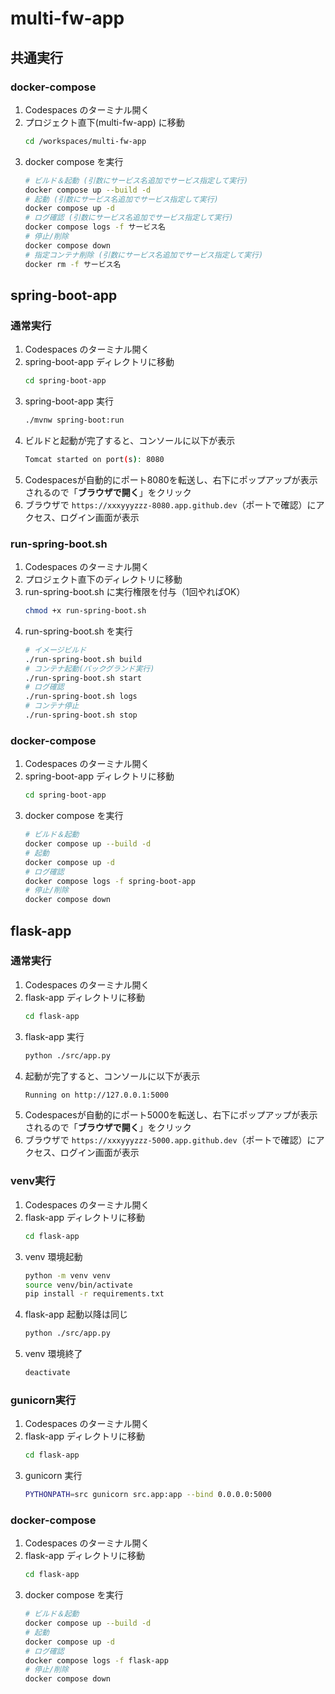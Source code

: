 # multi-fw-app
## 共通実行
### docker-compose
1.  Codespaces のターミナル開く
2.  プロジェクト直下(multi-fw-app) に移動
    ```bash
    cd /workspaces/multi-fw-app
    ```
3.  docker compose を実行
    ```bash
    # ビルド＆起動 (引数にサービス名追加でサービス指定して実行)
    docker compose up --build -d
    # 起動 (引数にサービス名追加でサービス指定して実行)
    docker compose up -d
    # ログ確認 (引数にサービス名追加でサービス指定して実行)
    docker compose logs -f サービス名
    # 停止/削除
    docker compose down
    # 指定コンテナ削除 (引数にサービス名追加でサービス指定して実行)
    docker rm -f サービス名
    ```

## spring-boot-app
### 通常実行
1.  Codespaces のターミナル開く
2.  spring-boot-app ディレクトリに移動
    ```bash
    cd spring-boot-app
    ```
3.  spring-boot-app 実行
    ```bash
    ./mvnw spring-boot:run
    ```
4.  ビルドと起動が完了すると、コンソールに以下が表示
    ```bash
    Tomcat started on port(s): 8080
    ```
5.  Codespacesが自動的にポート8080を転送し、右下にポップアップが表示されるので「**ブラウザで開く**」をクリック
6.  ブラウザで `https://xxxyyyzzz-8080.app.github.dev`（ポートで確認）にアクセス、ログイン画面が表示

### run-spring-boot.sh
1.  Codespaces のターミナル開く
2.  プロジェクト直下のディレクトリに移動
3.  run-spring-boot.sh に実行権限を付与（1回やればOK）
    ```bash
    chmod +x run-spring-boot.sh
    ```
4.  run-spring-boot.sh を実行
    ```bash
    # イメージビルド
    ./run-spring-boot.sh build
    # コンテナ起動(バックグランド実行)
    ./run-spring-boot.sh start
    # ログ確認
    ./run-spring-boot.sh logs
    # コンテナ停止
    ./run-spring-boot.sh stop
    ```
### docker-compose
1.  Codespaces のターミナル開く
2.  spring-boot-app ディレクトリに移動
    ```bash
    cd spring-boot-app
    ```
3.  docker compose を実行
    ```bash
    # ビルド＆起動
    docker compose up --build -d
    # 起動
    docker compose up -d
    # ログ確認
    docker compose logs -f spring-boot-app
    # 停止/削除
    docker compose down
    ```
    
## flask-app
### 通常実行
1.  Codespaces のターミナル開く
2.  flask-app ディレクトリに移動
    ```bash
    cd flask-app
    ```
3.  flask-app 実行
    ```bash
    python ./src/app.py
    ```
4.  起動が完了すると、コンソールに以下が表示
    ```bash
    Running on http://127.0.0.1:5000
    ```
5.  Codespacesが自動的にポート5000を転送し、右下にポップアップが表示されるので「**ブラウザで開く**」をクリック
6.  ブラウザで `https://xxxyyyzzz-5000.app.github.dev`（ポートで確認）にアクセス、ログイン画面が表示
### venv実行
1.  Codespaces のターミナル開く
2.  flask-app ディレクトリに移動
    ```bash
    cd flask-app
    ```
3.  venv 環境起動
    ```bash
    python -m venv venv
    source venv/bin/activate
    pip install -r requirements.txt
    ```
4.  flask-app 起動以降は同じ
    ```bash
    python ./src/app.py
    ```
5.  venv 環境終了
    ```bash
    deactivate
    ```
### gunicorn実行
1.  Codespaces のターミナル開く
2.  flask-app ディレクトリに移動
    ```bash
    cd flask-app
    ```
3.  gunicorn 実行
    ```bash
    PYTHONPATH=src gunicorn src.app:app --bind 0.0.0.0:5000
    ```
### docker-compose
1.  Codespaces のターミナル開く
2.  flask-app ディレクトリに移動
    ```bash
    cd flask-app
    ```
3.  docker compose を実行
    ```bash
    # ビルド＆起動
    docker compose up --build -d
    # 起動
    docker compose up -d
    # ログ確認
    docker compose logs -f flask-app
    # 停止/削除
    docker compose down
    ```
